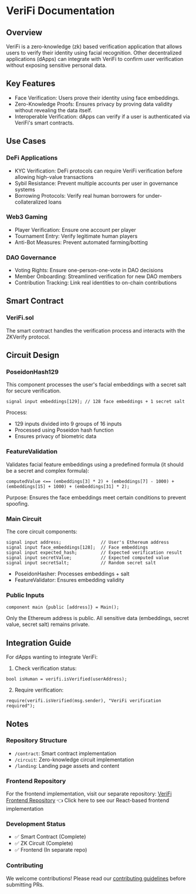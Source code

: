 # VeriFi Documentation

## Overview

VeriFi is a zero-knowledge (zk) based verification application that allows users to verify their identity using facial recognition. Other decentralized applications (dApps) can integrate with VeriFi to confirm user verification without exposing sensitive personal data.

## Key Features

- Face Verification: Users prove their identity using face embeddings.
- Zero-Knowledge Proofs: Ensures privacy by proving data validity without revealing the data itself.
- Interoperable Verification: dApps can verify if a user is authenticated via VeriFi's smart contracts.

## Use Cases

### DeFi Applications
- KYC Verification: DeFi protocols can require VeriFi verification before allowing high-value transactions
- Sybil Resistance: Prevent multiple accounts per user in governance systems
- Borrowing Protocols: Verify real human borrowers for under-collateralized loans

### Web3 Gaming
- Player Verification: Ensure one account per player
- Tournament Entry: Verify legitimate human players
- Anti-Bot Measures: Prevent automated farming/botting

### DAO Governance
- Voting Rights: Ensure one-person-one-vote in DAO decisions
- Member Onboarding: Streamlined verification for new DAO members
- Contribution Tracking: Link real identities to on-chain contributions

## Smart Contract

### VeriFi.sol

The smart contract handles the verification process and interacts with the ZKVerify protocol.

## Circuit Design

### PoseidonHash129

This component processes the user's facial embeddings with a secret salt for secure verification.

```
signal input embeddings[129]; // 128 face embeddings + 1 secret salt
```

Process:
- 129 inputs divided into 9 groups of 16 inputs
- Processed using Poseidon hash function
- Ensures privacy of biometric data

### FeatureValidation

Validates facial feature embeddings using a predefined formula (it should be a secret and complex formula):

```
computedValue <== (embeddings[3] * 2) + (embeddings[7] - 1000) + (embeddings[15] + 1000) + (embeddings[31] * 2);
```

Purpose: Ensures the face embeddings meet certain conditions to prevent spoofing.

### Main Circuit

The core circuit components:

```
signal input address;               // User's Ethereum address
signal input face_embeddings[128];  // Face embeddings
signal input expected_hash;         // Expected verification result
signal input secretValue;           // Expected computed value
signal input secretSalt;            // Random secret salt
```

- PoseidonHasher: Processes embeddings + salt
- FeatureValidator: Ensures embedding validity

### Public Inputs

```
component main {public [address]} = Main();
```

Only the Ethereum address is public. All sensitive data (embeddings, secret value, secret salt) remains private.

## Integration Guide

For dApps wanting to integrate VeriFi:

1. Check verification status:
```solidity
bool isHuman = verifi.isVerified(userAddress);
```

2. Require verification:
```solidity
require(verifi.isVerified(msg.sender), "VeriFi verification required");
```

## Notes

### Repository Structure
- `/contract`: Smart contract implementation
- `/circuit`: Zero-knowledge circuit implementation
- `/landing`: Landing page assets and content

### Frontend Repository
For the frontend implementation, visit our separate repository:
[VeriFi Frontend Repository](https://github.com/akbaridria/verifi-frontend) 👈 Click here to see our React-based frontend implementation

### Development Status
- ✅ Smart Contract (Complete)
- ✅ ZK Circuit (Complete)
- ✅ Frontend (In separate repo)

### Contributing
We welcome contributions! Please read our [contributing guidelines](CONTRIBUTING.md) before submitting PRs.
